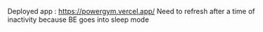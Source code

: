 Deployed app : https://powergym.vercel.app/
Need to refresh after a time of inactivity because BE goes into sleep mode
